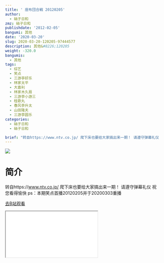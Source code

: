 ```yaml
---
title: ' 座布団合戦 20120205'
author:
  - 硝子日和
zmz: 硝子日和
publishdate: '2012-02-05'
bangumi: 其他
date: '2020-03-20'
slug: 2020-03-20-120205-97444577
description: 其他&#8226;120205
weight: -320.0
bangumis:
  - 其他
tags:
  - 综艺
  - 笑点
  - 三游亭好乐
  - 林家太平
  - 大喜利
  - 林家木久扇
  - 三游亭小游三
  - 桂歌丸
  - 春风亭升太
  - 山田隆夫
  - 三游亭圆乐
categories:
  - 硝子日和
  - 硝子日和

brief: "转自https://www.ntv.co.jp/ 爬下床也要给大家搞出来一期！ 请遵守弹幕礼仪 祝您看得愉快 ps：本期笑点首播20120205并于20200303重播"
---
```

![](https://raw.githubusercontent.com/tcgriffith/owaraisite/master/static/tmpimg/b4c5824528e45ef99b8994cb044b90075ef98f36.jpg.480.jpg)
# 简介  
转自https://www.ntv.co.jp/
爬下床也要给大家搞出来一期！
请遵守弹幕礼仪 祝您看得愉快
ps：本期笑点首播20120205并于20200303重播  

[去B站观看](https://www.bilibili.com/video/av97444577/)
<div class ="resp-container"><iframe class="testiframe" src="//player.bilibili.com/player.html?aid=97444577"", scrolling="no", allowfullscreen="true" > </iframe></div> 
